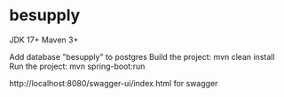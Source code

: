 # besupply

JDK 17+
Maven 3+

Add database "besupply" to postgres
Build the project: mvn clean install
Run the project: mvn spring-boot:run

http://localhost:8080/swagger-ui/index.html for swagger
